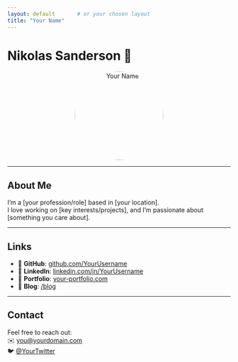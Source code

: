```yaml
---
layout: default       # or your chosen layout
title: "Your Name"
---
```


<!-- HERO / PROFILE IMAGE -->
# Nikolas Sanderson 👋

<p align="center">
  <img src="img/Me.PNG" alt="Your Name" width="200" style="border-radius: 50%;" />
</p>

---

## About Me

I’m a [your profession/role] based in [your location].  
I love working on [key interests/projects], and I’m passionate about [something you care about].

---

## Links

- 🔗 **GitHub**: [github.com/YourUsername](https://github.com/YourUsername)  
- 🔗 **LinkedIn**: [linkedin.com/in/YourUsername](https://linkedin.com/in/YourUsername)  
- 🔗 **Portfolio**: [your-portfolio.com](https://your-portfolio.com)  
- 🔗 **Blog**: [/blog](https://YourUsername.github.io/blog)  

---

## Contact

Feel free to reach out:  
✉️ [you@yourdomain.com](mailto:you@yourdomain.com)  
🐦 [@YourTwitter](https://twitter.com/YourTwitter)  

